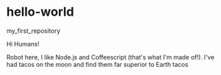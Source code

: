 # hello-world
my_first_repository

Hi Humans!

Robot here, I like Node.js and Coffeescript (that's what I'm made of!).
I've had tacos on the moon and find them far superior to Earth tacos
